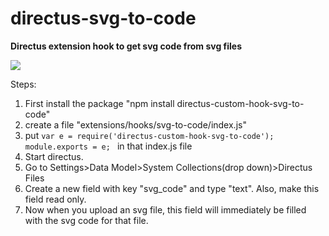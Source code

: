 # directus-svg-to-code

**Directus extension hook to get svg code from svg files**

[![](https://www.dropbox.com/s/75lb2pltxe7l6jf/Screen%20Shot%202022-03-24%20at%2011.03.15%20AM.png?raw=1)](https://www.dropbox.com/s/75lb2pltxe7l6jf/Screen%20Shot%202022-03-24%20at%2011.03.15%20AM.png?raw=1)


Steps:

1. First install the package "npm install directus-custom-hook-svg-to-code"
2. create a file "extensions/hooks/svg-to-code/index.js"
3. put  `var e = require('directus-custom-hook-svg-to-code');
module.exports = e;
` in that index.js file
4. Start directus.
5. Go to Settings>Data Model>System Collections(drop down)>Directus Files
6. Create a new field with key "svg_code" and type "text". Also, make this field read only.
7. Now when you upload an svg file, this field will immediately be filled with the svg code for that file.

